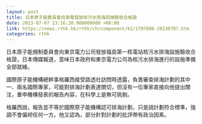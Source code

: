 ```yaml
---
layout: post
title: 日本原子能委員會向東電發放核污水排海設施驗收合格證
date: 2023-07-07 13:16:20.000000000 +08:00
link: https://news.rthk.hk/rthk/ch/component/k2/1707886-20230707.htm
categories: rthk
---
```


日本原子能規制委員會向東京電力公司發放福島第一核電站核污水排海設施驗收合格證，日本傳媒報道，意味日本政府和東京電力公司為核污水排海進行的設施準備全部就緒。

國際原子能機構總幹事格羅西接受路透社訪問時透露，負責審查排海計劃的其中一、兩名國際專家，可能對排海計劃表達關切，但沒有一位專家直接向他提出關注，重申機構發表的報告內容，在科學上是無可挑剔。

格羅西說，報告並不等於國際原子能機構認可排海計劃，只是說計劃符合標準，強調不會偏袒任何一方。他又認為，部分針對計劃的批評帶有政治因素。
